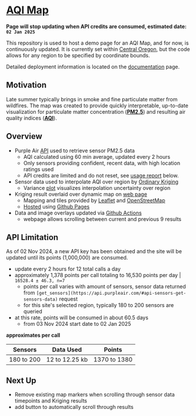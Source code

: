 # [AQI Map](https://nbpub.github.io/AQI_Map/)

**Page will stop updating when API credits are consumed, estimated date: `02 Jan 2025`**

This repository is used to host a demo page for an AQI Map, and for now, is continuously updated. 
It is currently set within [Central Oregon](https://en.wikipedia.org/wiki/Central_Oregon), 
but the code allows for any region to be specified by coordinate bounds.

Detailed deployment information is located on the [documentation](/docs#aqi-map-documentation) page.

 
## Motivation

Late summer typically brings in smoke and fine particulate matter from wildfires. 
The map was created to provide quickly interpretable, up-to-date visualization for particulate matter
concentration (**[PM2.5](https://www.epa.gov/pm-pollution/particulate-matter-pm-basics)**) 
and resulting air quality indices (**[AQI](https://www.airnow.gov/aqi/aqi-basics/)**).


## Overview

 - Purple Air [API](https://api.purpleair.com/) used to retrieve sensor PM2.5 data
   - AQI calculated using 60 min average, updated every 2 hours
   - Only sensors providing confident, recent data, with high location ratings used
   - API credits are limited and do not reset, see [usage report](#api-limitation) below.
 - Sensor data used to interpolate AQI over region by [Ordinary Kriging](https://en.wikipedia.org/wiki/Kriging)
   - Variance [plot](/data/kriging_variance.png) visualizes interpolation uncertainty over region
 - Kriging result overlaid over dynamic map on [web page](/index.html)
   - Mapping and tiles provided by [Leaflet](https://leafletjs.com/) and [OpenStreetMap](https://www.openstreetmap.org/)
   - [Hosted](https://nbpub.github.io/AQI_Map/) using [Github Pages](https://pages.github.com/)
 - Data and image overlays updated via [Github Actions](https://github.com/NBPub/AQI_Map)
   - webpage allows scrolling between current and previous 9 results
 
## API Limitation

As of 02 Nov 2024, a new API key has been obtained and the site will be updated until its points (1,000,000) are consumed. 

 - update every 2 hours for 12 total calls a day
 - approximately 1,378 points per call totaling to 16,530 points per day | `16528.4 ± 46.3, n=7`
   - points per call varies with amount of sensors, sensor data returned from `[get_sensors](https://api.purpleair.com/#api-sensors-get-sensors-data)` request
   - for this site's selected region, typically 180 to 200 sensors are queried
 - at this rate, points will be consumed in about 60.5 days
   - from 03 Nov 2024 start date to 02 Jan 2025
   
**approximates per call**
   
| Sensors | Data Used  | Points |
|---------|------------|--------|
| 180 to 200 | 12 to 12.25 kb | 1370 to 1380  |   


## Next Up 

 - Remove existing map markers when scrolling through sensor data timepoints and Kriging results
 - add button to automatically scroll through results
   
	 
